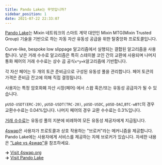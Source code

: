 ```yaml
---
title: Pando Lake는 무엇입니까?
sidebar_position: 1
date: 2021-07-22 22:33:07
---
```


[Pando Lake](https://lake.pando.im)는 Mixin 네트워크의 스마트 계약 대안인 Mixin MTG(Mixin Trusted Group) 기술을 기반으로 하는 자동 자산 유동성 공급을 위한 탈중앙화 프로토콜입니다.

Curve-like, bespoke low slippage 알고리즘에서 실행되는 결합된 알고리즘을 사용합니다. 낮은 거래 수수료 알고리즘은 특히 스테이블 코인 간의 교환에 사용되며 나머지 통화 페어의 거래 수수료는 상수 곱 공식`x*y=k`알고리즘에 기반합니다.

각 자산 페어는 두 개의 토큰 준비금으로 구성된 유동성 풀을 관리합니다. 페어 토큰의 가격은 준비금 잔고에 의해 직접 결정됩니다.

사용자는 특정 암호화폐 자산 시장(페어) 에서 스왑 혹은/또는 유동성 공급자가 될 수 있습니다.

`pUSD-USDT(ERC-20)`, `pUSD-USDT(TRC-20)`, `pUSD-USDC`, `pUSD-DAI`,`BTC-wBTC`의 경우 교환수수료는 0.04%입니다. 나머지 페어의 경우 교환 수수료는 0.3%입니다.

[거래 수수료](./key-concepts/trading-fee)는 유동성 풀의 지분에 비례하여 모든 유동성 제공자에게 지급됩니다.

[4swap](https://4swap.org)은 사용자가 프로토콜과 상호 작용하는 "브로커"라는 메커니즘을 제공합니다. Pando Lake에는 사용자에게 서비스를 제공하는 자체 브로커가 있습니다. 자세한 내용은 ["Lake vs 4swap"](faqs/lake-vs-4swap)을 참조하세요.

**→** [Visit 4swap.org](https://4swap.org)  
**→** [Visit Pando Lake](https://lake.pando.im)  



